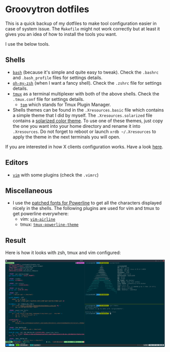 # Groovytron dotfiles

This is a quick backup of my dotfiles to make tool configuration easier in case
of system issue. The `M̀akefile` might not work correctly but at least it gives
you an idea of how to install the tools you want.

I use the below tools.

## Shells

- [`bash`](https://www.gnu.org/software/bash/) (because it's simple and quite
  easy to tweak). Check the `.bashrc` and `.bash_profile` files for settings details.
- [`oh-my-zsh`](https://github.com/robbyrussell/oh-my-zsh)
  (when I want a fancy shell). Check the `.zshrc` file for settings details.
- [`tmux`](https://github.com/tmux/tmux/wiki) as a terminal multiplexer with
  both of the above shells. Check the `.tmux.conf` file for settings details.
  - [`tpm`](https://github.com/tmux-plugins/tpm) which stands for Tmux Plugin Manager.
- Shells themes can be found in the `.Xresources.basic` file which contains
  a simple theme that I did by myself.
  The `.Xresources.solarized` file contains a
  [solarized color theme](http://ethanschoonover.com/solarized).
  To use one of these themes, just copy the one you want into
  your home directory and rename it into
  `.Xresources`. Do not forget to reboot or launch `xrdb ~/.Xresources`
  to apply the theme in the next terminals you will open.

If you are interested in how X clients configuration works.
Have a look [here](https://wiki.archlinux.org/index.php/x_resources).

## Editors

- [`vim`](http://www.vim.org/) with some plugins (check the `.vimrc`)

## Miscellaneous

- I use the [patched fonts for Powerline](https://github.com/powerline/fonts)
  to get all the characters displayed nicely in the shells.
  The following plugins are used for vim and tmux to get powerline everywhere:
  - vim: [`vim-airline`](https://github.com/vim-airline/vim-airline)
  - tmux: [`tmux-powerline-theme`](https://github.com/jooize/tmux-powerline-theme)

## Result

Here is how it looks with zsh, tmux and vim configured:

![](./urxvt-with-tmux-vim-1100x601.png)
